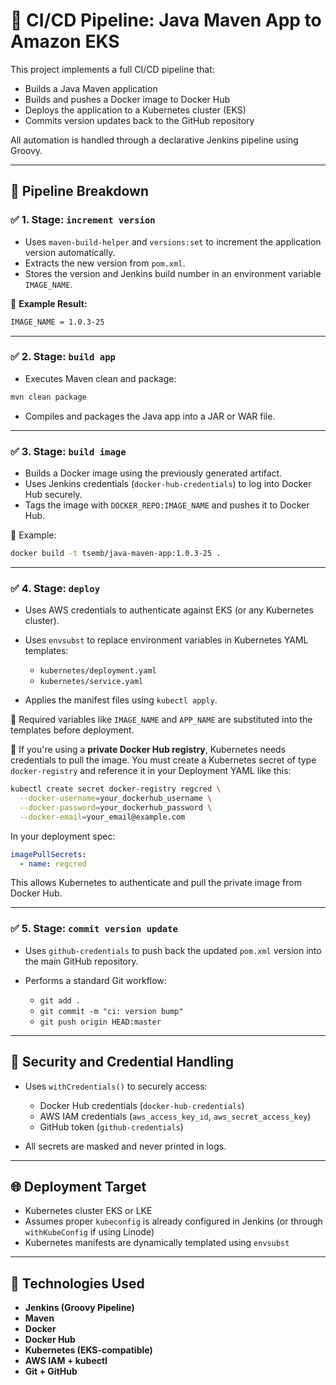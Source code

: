 # 🚀 CI/CD Pipeline: Java Maven App to Amazon EKS

This project implements a full CI/CD pipeline that:

* Builds a Java Maven application
* Builds and pushes a Docker image to Docker Hub
* Deploys the application to a Kubernetes cluster (EKS)
* Commits version updates back to the GitHub repository

All automation is handled through a declarative Jenkins pipeline using Groovy.

---

## 📁 Pipeline Breakdown

### ✅ 1. **Stage: `increment version`**

* Uses `maven-build-helper` and `versions:set` to increment the application version automatically.
* Extracts the new version from `pom.xml`.
* Stores the version and Jenkins build number in an environment variable `IMAGE_NAME`.

📌 **Example Result:**

```bash
IMAGE_NAME = 1.0.3-25
```

---

### ✅ 2. **Stage: `build app`**

* Executes Maven clean and package:

```bash
mvn clean package
```

* Compiles and packages the Java app into a JAR or WAR file.

---

### ✅ 3. **Stage: `build image`**

* Builds a Docker image using the previously generated artifact.
* Uses Jenkins credentials (`docker-hub-credentials`) to log into Docker Hub securely.
* Tags the image with `DOCKER_REPO:IMAGE_NAME` and pushes it to Docker Hub.

📌 Example:

```bash
docker build -t tsemb/java-maven-app:1.0.3-25 .
```

---

### ✅ 4. **Stage: `deploy`**

* Uses AWS credentials to authenticate against EKS (or any Kubernetes cluster).
* Uses `envsubst` to replace environment variables in Kubernetes YAML templates:

  * `kubernetes/deployment.yaml`
  * `kubernetes/service.yaml`
* Applies the manifest files using `kubectl apply`.

📌 Required variables like `IMAGE_NAME` and `APP_NAME` are substituted into the templates before deployment.

🔐 If you're using a **private Docker Hub registry**, Kubernetes needs credentials to pull the image. You must create a Kubernetes secret of type `docker-registry` and reference it in your Deployment YAML like this:

```bash
kubectl create secret docker-registry regcred \
  --docker-username=your_dockerhub_username \
  --docker-password=your_dockerhub_password \
  --docker-email=your_email@example.com
```

In your deployment spec:

```yaml
imagePullSecrets:
  - name: regcred
```

This allows Kubernetes to authenticate and pull the private image from Docker Hub.

---

### ✅ 5. **Stage: `commit version update`**

* Uses `github-credentials` to push back the updated `pom.xml` version into the main GitHub repository.
* Performs a standard Git workflow:

  * `git add .`
  * `git commit -m "ci: version bump"`
  * `git push origin HEAD:master`

---

## 🔐 Security and Credential Handling

* Uses `withCredentials()` to securely access:

  * Docker Hub credentials (`docker-hub-credentials`)
  * AWS IAM credentials (`aws_access_key_id`, `aws_secret_access_key`)
  * GitHub token (`github-credentials`)
* All secrets are masked and never printed in logs.

---

## 🌐 Deployment Target

* Kubernetes cluster EKS or LKE
* Assumes proper `kubeconfig` is already configured in Jenkins (or through `withKubeConfig` if using Linode)
* Kubernetes manifests are dynamically templated using `envsubst`

---

## 🧰 Technologies Used

* **Jenkins (Groovy Pipeline)**
* **Maven**
* **Docker**
* **Docker Hub**
* **Kubernetes (EKS-compatible)**
* **AWS IAM + kubectl**
* **Git + GitHub**
